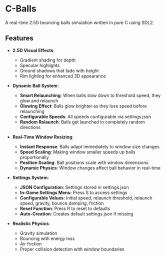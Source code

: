 # C-Balls

A real-time 2.5D bouncing balls simulation written in pure C using SDL2.

## Features

- **2.5D Visual Effects**:
  - Gradient shading for depth
  - Specular highlights
  - Ground shadows that fade with height
  - Rim lighting for enhanced 3D appearance

- **Dynamic Ball System**:
  - **Smart Relaunching**: When balls slow down to threshold speed, they glow and relaunch
  - **Glowing Effect**: Balls glow brighter as they lose speed before relaunching
  - **Configurable Speeds**: All speeds configurable via settings.json
  - **Random Relaunch**: Balls get launched in completely random directions

- **Real-Time Window Resizing**:
  - **Instant Response**: Balls adapt immediately to window size changes
  - **Speed Scaling**: Making window smaller speeds up balls proportionally
  - **Position Scaling**: Ball positions scale with window dimensions
  - **Dynamic Physics**: Window changes affect ball behavior in real-time

- **Settings System**:
  - **JSON Configuration**: Settings stored in settings.json
  - **In-Game Settings Menu**: Press S to access settings
  - **Configurable Values**: Initial speed, relaunch threshold, relaunch speed, gravity, bounce damping, friction
  - **Reset Function**: Press R to reset to defaults
  - **Auto-Creation**: Creates default settings.json if missing

- **Realistic Physics**:
  - Gravity simulation
  - Bouncing with energy loss
  - Air friction
  - Proper collision detection with window boundaries
